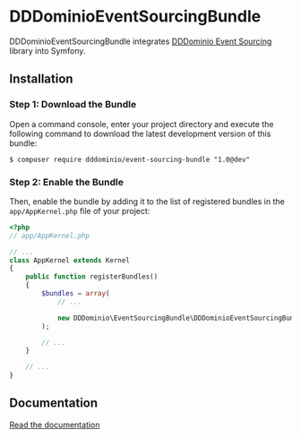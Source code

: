DDDominioEventSourcingBundle
============================

DDDominioEventSourcingBundle integrates [DDDominio Event Sourcing](https://github.com/DDDominio/event-sourcing)
library into Symfony.

## Installation

### Step 1: Download the Bundle

Open a command console, enter your project directory and execute the
following command to download the latest development version of this bundle:

```console
$ composer require dddominio/event-sourcing-bundle "1.0@dev"
```


### Step 2: Enable the Bundle

Then, enable the bundle by adding it to the list of registered bundles
in the `app/AppKernel.php` file of your project:

```php
<?php
// app/AppKernel.php

// ...
class AppKernel extends Kernel
{
    public function registerBundles()
    {
        $bundles = array(
            // ...

            new DDDominio\EventSourcingBundle\DDDominioEventSourcingBundle(),
        );

        // ...
    }

    // ...
}
```

## Documentation

[Read the documentation](Resources/doc/index.rst)
